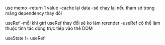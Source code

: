 use memo
-return 1 value
-cache lại data
-sẽ chạy lại nếu tham sớ trong mảng dependency thay đổi

useRef
-mỗi khi gtri useRef thay đổi sẽ ko làm rerender 
-useRef có thể làm thuộc tính tác động trực tiếp vào thẻ DOM

useState != useRef
